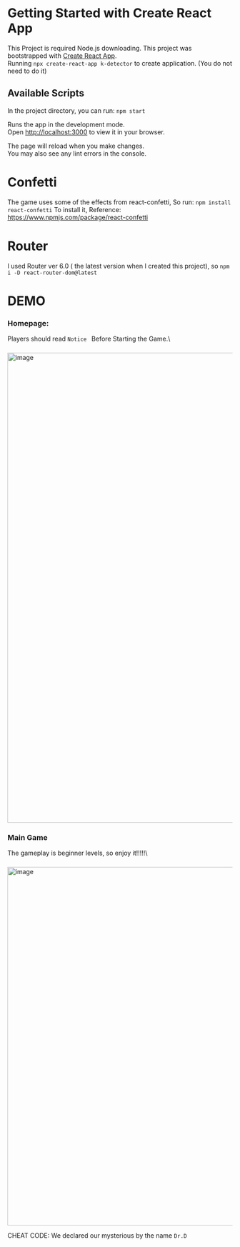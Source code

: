 # Getting Started with Create React App

This Project is required Node.js downloading.
This project was bootstrapped with [Create React App](https://github.com/facebook/create-react-app).\
Running 
 `npx create-react-app k-detector` to create application. (You do not need to do it)

## Available Scripts

In the project directory, you can run:
`npm start`

Runs the app in the development mode.\
Open [http://localhost:3000](http://localhost:3000) to view it in your browser.

The page will reload when you make changes.\
You may also see any lint errors in the console.
# Confetti 
The game uses some of the effects from react-confetti, So run:
`npm install react-confetti`
To install it, Reference: https://www.npmjs.com/package/react-confetti

# Router
I used Router ver 6.0 ( the latest version when I created this project), so 
`npm i -D react-router-dom@latest`


### 

# DEMO
### Homepage:
Players should read `Notice ` Before Starting the Game.\
###
<img width="1053" alt="image" src="https://github.com/HuyNLy/K-Detector/assets/140474522/925207f8-04c5-4d55-94ab-ae52f5e7d2a7">

### Main Game
The gameplay is beginner levels, so enjoy it!!!!!\
###
<img width="803" alt="image" src="https://github.com/HuyNLy/K-Detector/assets/140474522/08442cb6-9854-4915-a0cb-2e8deafbbc8e">




CHEAT CODE: We declared our mysterious by the name `Dr.D`




